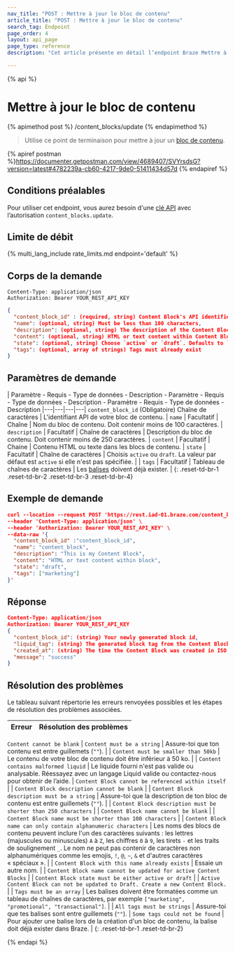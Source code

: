 ```yaml
---
nav_title: "POST : Mettre à jour le bloc de contenu"
article_title: "POST : Mettre à jour le bloc de contenu"
search_tag: Endpoint
page_order: 4
layout: api_page
page_type: reference
description: "Cet article présente en détail l’endpoint Braze Mettre à jour des blocs de contenu."

---
```

{% api %}
# Mettre à jour le bloc de contenu
{% apimethod post %}
/content_blocks/update
{% endapimethod %}

> Utilise ce point de terminaison pour mettre à jour un [bloc de contenu]({{site.baseurl}}/user_guide/engagement_tools/templates_and_media/content_blocks/).

{% apiref postman %}https://documenter.getpostman.com/view/4689407/SVYrsdsG?version=latest#4782239a-cb60-4217-9de0-51411434d57d {% endapiref %}

## Conditions préalables
Pour utiliser cet endpoint, vous aurez besoin d'une [clé API]({{site.baseurl}}/api/api_key/) avec l’autorisation `content_blocks.update`.

## Limite de débit

{% multi_lang_include rate_limits.md endpoint='default' %}

## Corps de la demande

```
Content-Type: application/json
Authorization: Bearer YOUR_REST_API_KEY
```

```json
{
  "content_block_id" : (required, string) Content Block's API identifier.
  "name": (optional, string) Must be less than 100 characters,
  "description": (optional, string) The description of the Content Block. Must be less than 250 character,
  "content": (optional, string) HTML or text content within Content Block,
  "state": (optional, string) Choose `active` or `draft`. Defaults to `active` if not specified,
  "tags": (optional, array of strings) Tags must already exist
}
```

## Paramètres de demande

| Paramètre - Requis - Type de données - Description - Paramètre - Requis - Type de données - Description - Paramètre - Requis - Type de données - Description
|---|---|---|---|
`content_block_id`	(Obligatoire)	Chaîne de caractères | L'identifiant API de votre bloc de contenu.
| `name` | Facultatif | Chaîne | Nom du bloc de contenu. Doit contenir moins de 100 caractères.
| `description` | Facultatif | Chaîne de caractères | Description du bloc de contenu. Doit contenir moins de 250 caractères.
| `content` | Facultatif | Chaine | Contenu HTML ou texte dans les blocs de contenu.
| `state` | Facultatif | Chaîne de caractères | Choisis `active` ou `draft`. La valeur par défaut est `active` si elle n'est pas spécifiée. |
| `tags` | Facultatif | Tableau de chaînes de caractères | Les [balises]({{site.baseurl}}/user_guide/administrative/app_settings/manage_app_group/tags/) doivent déjà exister. |
{: .reset-td-br-1 .reset-td-br-2 .reset-td-br-3  .reset-td-br-4}

## Exemple de demande
```json
curl --location --request POST 'https://rest.iad-01.braze.com/content_blocks/update' \
--header 'Content-Type: application/json' \
--header 'Authorization: Bearer YOUR_REST_API_KEY' \
--data-raw '{
  "content_block_id" :"content_block_id", 
  "name": "content_block",
  "description": "This is my Content Block",
  "content": "HTML or text content within block",
  "state": "draft",
  "tags": ["marketing"]
}'
```

## Réponse

```json
Content-Type: application/json
Authorization: Bearer YOUR_REST_API_KEY
{
  "content_block_id": (string) Your newly generated block id,
  "liquid_tag": (string) The generated block tag from the Content Block name,
  "created_at": (string) The time the Content Block was created in ISO 8601,
  "message": "success"
}
```

## Résolution des problèmes

Le tableau suivant répertorie les erreurs renvoyées possibles et les étapes de résolution des problèmes associées.

| Erreur | Résolution des problèmes |
| --- | --- |
`Content cannot be blank`
| `Content must be a string` | Assure-toi que ton contenu est entre guillemets (`""`). |
| `Content must be smaller than 50kb` | Le contenu de votre bloc de contenu doit être inférieur à 50 ko. |
| `Content contains malformed liquid` | Le liquide fourni n'est pas valide ou analysable. Réessayez avec un langage Liquid valide ou contactez-nous pour obtenir de l’aide.
| `Content Block cannot be referenced within itself` |
| `Content Block description cannot be blank` |
| `Content Block description must be a string` | Assure-toi que la description de ton bloc de contenu est entre guillemets (`""`). |
| `Content Block description must be shorter than 250 characters` |
| `Content Block name cannot be blank` |
| `Content Block name must be shorter than 100 characters` |
| `Content Block name can only contain alphanumeric characters` | Les noms des blocs de contenu peuvent inclure l'un des caractères suivants : les lettres (majuscules ou minuscules) `A` à `Z`, les chiffres `0` à `9`, les tirets `-` et les traits de soulignement `_`. Le nom ne peut pas contenir de caractères non alphanumériques comme les emojis, `!`, `@`, `~`, `&` et d'autres caractères « spéciaux ». |
| `Content Block with this name already exists` | Essaie un autre nom. |
| `Content Block name cannot be updated for active Content Blocks` |
| `Content Block state must be either active or draft` |
| `Active Content Block can not be updated to Draft. Create a new Content Block.` |
| `Tags must be an array` | Les balises doivent être formatées comme un tableau de chaînes de caractères, par exemple `["marketing", "promotional", "transactional"]`. |
| `All tags must be strings` | Assure-toi que tes balises sont entre guillemets (`""`). |
`Some tags could not be found` | Pour ajouter une balise lors de la création d'un bloc de contenu, la balise doit déjà exister dans Braze. |
{: .reset-td-br-1 .reset-td-br-2}


{% endapi %}

